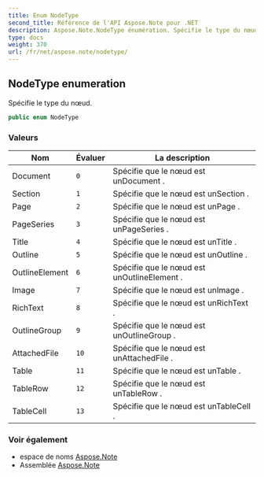 ```yaml
---
title: Enum NodeType
second_title: Référence de l'API Aspose.Note pour .NET
description: Aspose.Note.NodeType énumération. Spécifie le type du nœud.
type: docs
weight: 370
url: /fr/net/aspose.note/nodetype/
---
```

## NodeType enumeration

Spécifie le type du nœud.

```csharp
public enum NodeType
```

### Valeurs

| Nom | Évaluer | La description |
| --- | --- | --- |
| Document | `0` | Spécifie que le nœud est unDocument . |
| Section | `1` | Spécifie que le nœud est unSection . |
| Page | `2` | Spécifie que le nœud est unPage . |
| PageSeries | `3` | Spécifie que le nœud est unPageSeries . |
| Title | `4` | Spécifie que le nœud est unTitle . |
| Outline | `5` | Spécifie que le nœud est unOutline . |
| OutlineElement | `6` | Spécifie que le nœud est unOutlineElement . |
| Image | `7` | Spécifie que le nœud est unImage . |
| RichText | `8` | Spécifie que le nœud est unRichText . |
| OutlineGroup | `9` | Spécifie que le nœud est unOutlineGroup . |
| AttachedFile | `10` | Spécifie que le nœud est unAttachedFile . |
| Table | `11` | Spécifie que le nœud est unTable . |
| TableRow | `12` | Spécifie que le nœud est unTableRow . |
| TableCell | `13` | Spécifie que le nœud est unTableCell . |

### Voir également

* espace de noms [Aspose.Note](../../aspose.note/)
* Assemblée [Aspose.Note](../../)


